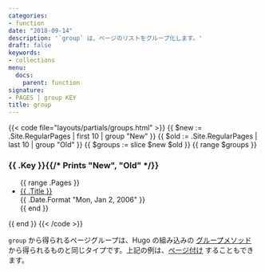 ```yaml
---
categories:
- function
date: "2018-09-14"
description: '`group` は、ページのリストをグループ化します。'
draft: false
keywords:
- collections
menu:
  docs:
    parent: function
signature:
- PAGES | group KEY
title: group
---
```


{{< code file="layouts/partials/groups.html" >}}
{{ $new := .Site.RegularPages | first 10 | group "New" }}
{{ $old := .Site.RegularPages | last 10 | group "Old" }}
{{ $groups := slice $new $old }}
{{ range $groups }}
<h3>{{ .Key }}{{/* Prints "New", "Old" */}}</h3>
<ul>
    {{ range .Pages }}
    <li>
    <a href="{{ .Permalink }}">{{ .Title }}</a>
    <div class="meta">{{ .Date.Format "Mon, Jan 2, 2006" }}</div>
    </li>
    {{ end }}
</ul>
{{ end }}
{{< /code >}}

`group` から得られるページグループは、Hugo の組み込みの [グループメソッド](/templates/lists#group-content) から得られるものと同じタイプです。上記の例は、[ページ付け](/templates/pagination/#list-paginator-pages) することもできます。
